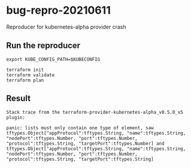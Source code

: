 # bug-repro-20210611
Reproducer for kubernetes-alpha provider crash

## Run the reproducer

```
export KUBE_CONFIG_PATH=$KUBECONFIG

terraform init
terraform validate
terraform plan
```

## Result

```
Stack trace from the terraform-provider-kubernetes-alpha_v0.5.0_x5 plugin:

panic: lists must only contain one type of element, saw tftypes.Object["appProtocol":tftypes.String, "name":tftypes.String, "nodePort":tftypes.Number, "port":tftypes.Number, "protocol":tftypes.String, "targetPort":tftypes.Number] and tftypes.Object["appProtocol":tftypes.String, "name":tftypes.String, "nodePort":tftypes.Number, "port":tftypes.Number, "protocol":tftypes.String, "targetPort":tftypes.String]
```

